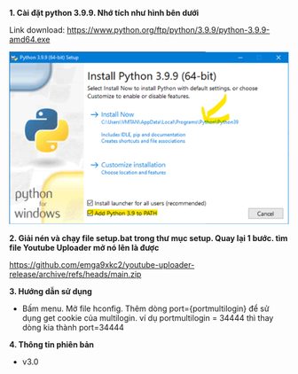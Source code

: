 <b>1. Cài đặt python 3.9.9. Nhớ tích như hình bên dưới</b>

Link download: https://www.python.org/ftp/python/3.9.9/python-3.9.9-amd64.exe

<img src="setup/images/1.png"/>

<b>2. Giải nén và chạy file setup.bat trong thư mục setup. Quay lại 1 bước. tìm file Youtube Uploader mở nó lên là được</b>

https://github.com/emga9xkc2/youtube-uploader-release/archive/refs/heads/main.zip

<b>3. Hướng dẫn sử dụng</b>

- Bấm menu. Mở file hconfig. Thêm dòng port={portmultilogin} để sử dụng get cookie của multilogin. ví dụ portmultilogin = 34444 thì thay dòng kia thành port=34444

<b>4. Thông tin phiên bản</b>

- v3.0
